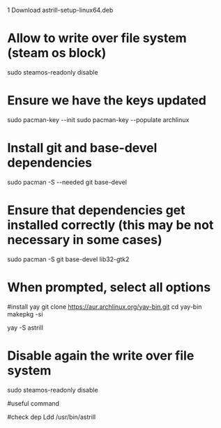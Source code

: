 1 Download astrill-setup-linux64.deb

# Allow to write over file system (steam os block)
sudo steamos-readonly disable

# Ensure we have the keys updated
sudo pacman-key --init
sudo pacman-key --populate archlinux

# Install git and base-devel dependencies
sudo pacman -S --needed git base-devel
# Ensure that dependencies get installed correctly (this may be not necessary in some cases)
sudo pacman -S git base-devel lib32-gtk2

# When prompted, select all options

#install yay
git clone https://aur.archlinux.org/yay-bin.git
cd yay-bin
makepkg -si

yay -S astrill
# Disable again the write over file system
sudo steamos-readonly disable

#useful command

#check dep
Ldd /usr/bin/astrill
